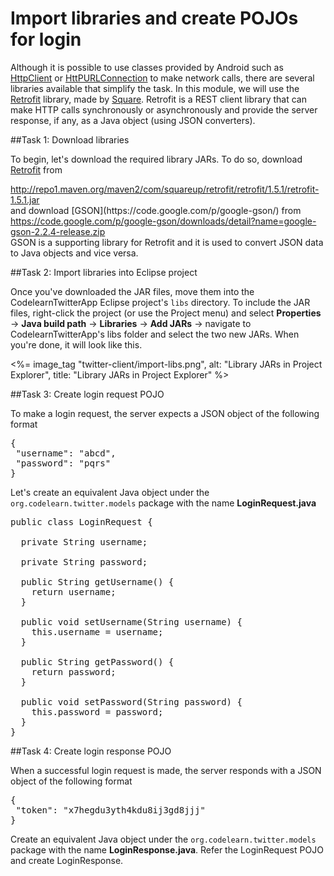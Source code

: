 # Import libraries and create POJOs for login

Although it is possible to use classes provided by Android such as [HttpClient](http://developer.android.com/reference/org/apache/http/client/HttpClient.html) or [HttPURLConnection](http://developer.android.com/reference/java/net/HttpURLConnection.html) to make network calls, there are several libraries available that simplify the task. In this module, we will use the [Retrofit](http://square.github.io/retrofit/) library, made by [Square](https://squareup.com/). Retrofit is a REST client library that can make HTTP calls synchronously or asynchronously and provide the server response, if any, as a Java object (using JSON converters).

##Task 1: Download libraries

To begin, let's download the required library JARs. To do so, download [Retrofit](http://square.github.io/retrofit/) from
<div class="alert alert-info"><a href="http://repo1.maven.org/maven2/com/squareup/retrofit/retrofit/1.5.1/retrofit-1.5.1.jar">http://repo1.maven.org/maven2/com/squareup/retrofit/retrofit/1.5.1/retrofit-1.5.1.jar</a></div> and download [GSON](https://code.google.com/p/google-gson/) from <div class="alert alert-info"><a href="https://code.google.com/p/google-gson/downloads/detail?name=google-gson-2.2.4-release.zip">https://code.google.com/p/google-gson/downloads/detail?name=google-gson-2.2.4-release.zip</a></div>GSON is a supporting library for Retrofit and it is used to convert JSON data to Java objects and vice versa.

##Task 2: Import libraries into Eclipse project

Once you've downloaded the JAR files, move them into the CodelearnTwitterApp Eclipse project's `libs` directory. To include the JAR files, right-click the project (or use the Project menu) and select **Properties** → **Java build path** → **Libraries** → **Add JARs** → navigate to CodelearnTwitterApp's libs folder and select the two new JARs. When you're done, it will look like this.
<p><%= image_tag "twitter-client/import-libs.png", alt: "Library JARs in Project Explorer", title: "Library JARs in Project Explorer" %></p>

##Task 3: Create login request POJO

To make a login request, the server expects a JSON object of the following format

<pre>
{
 "username": "abcd",
 "password": "pqrs"
}
</pre>

Let's create an equivalent Java object under the `org.codelearn.twitter.models` package with the name **LoginRequest.java**

<pre>
public class LoginRequest {

  private String username;

  private String password;

  public String getUsername() {
    return username;
  }

  public void setUsername(String username) {
    this.username = username;
  }

  public String getPassword() {
    return password;
  }

  public void setPassword(String password) {
    this.password = password;
  }
}
</pre>

##Task 4: Create login response POJO

When a successful login request is made, the server responds with a JSON object of the following format

<pre>
{
 "token": "x7hegdu3yth4kdu8ij3gd8jjj"
}
</pre>

Create an equivalent Java object under the `org.codelearn.twitter.models` package with the name **LoginResponse.java**. Refer the LoginRequest POJO and create LoginResponse.
